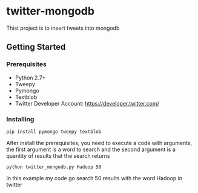 # twitter-mongodb
Thist project is to insert tweets into mongodb

## Getting Started
### Prerequisites
* Python 2.7+
* Tweepy
* Pymongo
* Textblob
* Twitter Developer Account: https://developer.twitter.com/

### Installing
```
pip install pymongo tweepy textblob
```
After install the prerequisites, you need to execute a code with arguments, the first argument is a word to search and the second argument is a quantity of results that the search returns
```
python twitter_mongodb.py Hadoop 50
```
In this example my code go search 50 results with the word Hadoop in twitter
